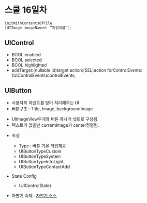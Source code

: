 # 스쿨 16일차

```Objective-C
initWithContentsOfFile
[UIImage imageNamed: “파일이름”];
```

## UIControl

- BOOL enabled
- BOOL selected
- BOOL highlighted
- addTarget:(nullable id)target action:(SEL)action forControlEvents:(UIControlEvents)controlEvents;

## UIButton
* 사용자의 이벤트를 받아 처리해주는 UI
* 버튼구조 : Title, Image, backgroundImage

- UIImageView두개와 버튼 하나가 셋트로 구성됨.
- 텍스트가 없을땐 currentImage가 center정렬됨.

* 속성
    - Type : 버튼 기본 타입제공
    - UIButtonTypeCustom
    - UIButtonTypeSystem
    - UIButtonTypeInfoLight,
    - UIButtonTypeContactAdd
* State Config
  - (UIControlState)


 * 자판기 숙제 : [자판기 소스](https://github.com/SangMinYeo/i.sangmin.yeo/tree/master/homework/SellingMachine)
